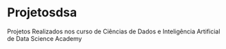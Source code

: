 # Projetosdsa
Projetos Realizados nos curso de  Ciências de Dados e Inteligência Artificial de Data Science Academy
